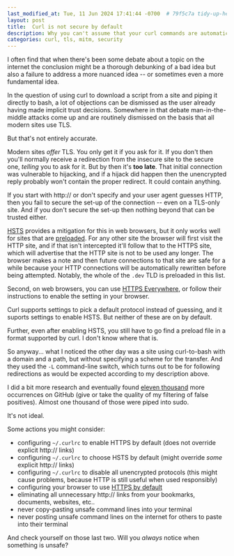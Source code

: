 ```yaml
---
last_modified_at: Tue, 11 Jun 2024 17:41:44 -0700  # 79f5c7a tidy-up-headers-add-descriptions
layout: post
title:  Curl is not secure by default
description: Why you can't assume that your curl commands are automatically secured just because all modern sites use TLS.
categories: curl, tls, mitm, security
---
```


I often find that when there's been some debate about a topic on the internet
the conclusion might be a thorough debunking of a bad idea but also a failure
to address a more nuanced idea -- or sometimes even a more fundamental idea.

In the question of using curl to download a script from a site and piping it
directly to bash, a lot of objections can be dismissed as the user already
having made implicit trust decisions.  Somewhere in that debate
man-in-the-middle attacks come up and are routinely dismissed on the basis that
all modern sites use TLS.

But that's not entirely accurate.

Modern sites _offer_ TLS.  You only get it if you ask for it.  If you don't
then you'll normally receive a redirection from the insecure site to the secure
one, _telling_ you to ask for it.  But by then it's **too late**.  That initial
connection was vulnerable to hijacking, and if a hijack did happen then the
unencrypted reply probably won't contain the proper redirect.  It could contain
anything.

If you start with http:// or don't specify and your user agent guesses HTTP,
then you fail to secure the set-up of the connection -- even on a TLS-only
site.  And if you don't secure the set-up then nothing beyond that can be
trusted either.

[HSTS][] provides a mitigation for this in web browsers, but it only works well
for sites that are [preloaded][HSTS preload site].  For any other site the
browser will first visit the HTTP site, and if that isn't intercepted it'll
follow that to the HTTPS site, which will advertise that the HTTP site is not
to be used any longer.  The browser makes a note and then future connections to
that site are safe for a while because your HTTP connections will be
automatically rewritten before being attempted.  Notably, the whole of the
`.dev` TLD is preloaded in this list.

Second, on web browsers, you can use [HTTPS Everywhere][], or follow their
instructions to enable the setting in your browser.

Curl supports settings to pick a default protocol instead of guessing, and
it suports settings to enable HSTS.  But neither of these are on by default.

Further, even after enabling HSTS, you still have to go find a preload file in
a format supported by curl.  I don't know where that is.

So anyway... what I noticed the other day was a site using curl-to-bash with a
domain and a path, but without specifying a scheme for the transfer.  And they
used the `-L` command-line switch, which turns out to be for following
redirections as would be expected according to my description above.

I did a bit more research and eventually found [eleven thousand][oh my] more
occurrences on GitHub (give or take the quality of my filtering of false
positives).  Almost one thousand of those were piped into sudo.

It's not ideal.

Some actions you might consider:
* configuring `~/.curlrc` to enable HTTPS by default (does not override
  explicit http:// links)
* configuring `~/.curlrc` to choose HSTS by default (might override _some_
  explicit http:// links)
* configuring `~/.curlrc` to disable all unencrypted protocols (this might
  cause problems, because HTTP is still useful when used responsibly)
* configuring your browser to use [HTTPS by default][HTTPS Everywhere]
* eliminating all unnecessary http:// links from your bookmarks, documents,
  websites, etc..
* never copy-pasting unsafe command lines into your terminal
* never posting unsafe command lines on the internet for others to paste
  into their terminal

And check yourself on those last two.  Will you _always_ notice when something
is unsafe?

[HSTS]: <https://en.wikipedia.org/wiki/HTTP_Strict_Transport_Security>
[HTTPS Everywhere]: <https://www.eff.org/https-everywhere>
[HSTS preload site]: <https://hstspreload.org/>
[HSTS preload list]: <https://chromium.googlesource.com/chromium/src/+/main/net/http/transport_security_state_static.json>
[oh my]: <https://github.com/search?q=%2F%5Cbcurl+-%5B%5E+%5D*L%5B%5E%3A%24%7B%25%5D*%5C%7C%5B+a-z%5D*sh%5Cb%2F&type=code>
